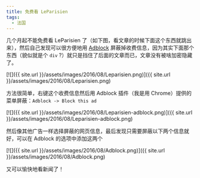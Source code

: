 ```yaml
---
title: 免费看 LeParisien
tags:
  - 法国
---
```


几个月起不能免费看 LeParisien 了（如下图，看文章的时候下面这个东西就跳出来），然后自己发现可以很方便地用 [Adblock](https://adblockplus.org) 屏蔽掉收费信息，因为其实下面那个东西（貌似就是个 `div` ?）就只是挡住了后面的文章而已，文章没有被啥加密隐藏了。

[![]({{ site.url }}/assets/images/2016/08/Leparisien.png)]({{ site.url }}/assets/images/2016/08/Leparisien.png)

方法很简单，右键这个收费信息然后用 Adblock 插件（我是用 Chrome）提供的菜单屏蔽：`Adblock -> Block this ad`

[![]({{ site.url }}/assets/images/2016/08/Leparisien-adblock.png)]({{ site.url }}/assets/images/2016/08/Leparisien-adblock.png)

然后像其他广告一样选择屏蔽的网页信息，最后发现只需要屏蔽以下两个信息就好，可以在 Adblock 的选项中添加这两个

[![]({{ site.url }}/assets/images/2016/08/Adblock.png)]({{ site.url }}/assets/images/2016/08/Adblock.png)

又可以愉快地看新闻了！